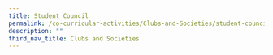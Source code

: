```yaml
---
title: Student Council
permalink: /co-curricular-activities/Clubs-and-Societies/student-council
description: ""
third_nav_title: Clubs and Societies
---
```

